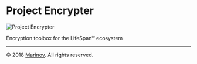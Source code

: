 # Project Encrypter

![Project Encrypter](https://github.com/Yrkki/cv-generator-life-logo/blob/master/favicon/project-encrypter/favicon/favicon.ico?raw=true)

Encryption toolbox for the LifeSpan℠ ecosystem

---

© 2018 [Marinov](http://marinov.link "Marinov"). All rights reserved.
